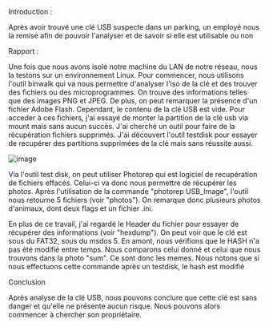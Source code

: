 Introduction :

Après avoir trouvé une clé USB suspecte dans un parking, un employé nous la remise afin de pouvoir l'analyser et de savoir si elle est utilisable ou non 



Rapport :

Une fois que nous avons isolé notre machine du LAN de notre réseau, nous la testons sur un environnement Linux. Pour commencer, nous utilisons l'outil binwalk qui va nous permettre d'analyser l'iso de la clé et des trouver des fichiers ou des microprogrammes. On trouve des informations telles que des images PNG et JPEG. De plus, on peut remarquer la présence d'un fichier Adobe Flash. Cependant, le contenu de la clé USB est vide. Pour acceder à ces fichiers, j'ai essayé de monter la partition de la clé usb via mount mais sans aucun succès. J'ai cherché un outil pour faire de la récupération fichiers supprimés. J'ai découvert l'outil testdisk pour essayer de recupérer des partitions supprimées de la clé mais sans réussite aussi.

![image](https://user-images.githubusercontent.com/78368428/218697432-342a6e0b-e754-4671-ba58-2f78189fa511.png)



Via l'outil test disk, on peut utiliser Photorep qui est logiciel de recupération de fichiers effacés. Celui-ci va donc nous permettre de récupérer les photos. Après l'utilisation de la commande "photorep USB_Image", l'outil nous retourne 5 fichiers (voir "photos"). On remarque donc plusieurs photos d'animaux, dont deux flags et un fichier .ini.

En plus de ce travail, j'ai regardé le Header du fichier pour essayer de récupérer des informations (voir "hexdump"). On peut voir que le clé est sous du FAT32, sous du msdos 5. En amont, nous vérifions que le HASH n'a pas été modifié entre temps. Nous comparons celui donné et celui que nous trouvons dans la photo "sum". Ce sont donc les memes. Nous notons que si nous effectuons cette commande après un testdisk, le hash est modifié  




Conclusion

Après analyse de la clé USB, nous pouvons conclure que cette clé est sans danger et qu'elle ne présente aucun risque. Nous pouvons alors commencer à chercher son propriétaire.
